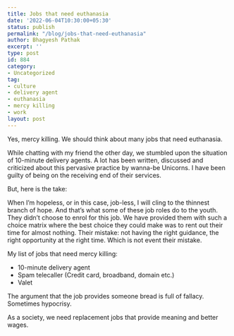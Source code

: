 ```yaml
---
title: Jobs that need euthanasia
date: '2022-06-04T10:30:00+05:30'
status: publish
permalink: "/blog/jobs-that-need-euthanasia"
author: Bhagyesh Pathak
excerpt: ''
type: post
id: 884
category:
- Uncategorized
tag:
- culture
- delivery agent
- euthanasia
- mercy killing
- work
layout: post
---
```


Yes, mercy killing. We should think about many jobs that need euthanasia.

While chatting with my friend the other day, we stumbled upon the situation of 10-minute delivery agents. A lot has been written, discussed and criticized about this pervasive practice by wanna-be Unicorns. I have been guilty of being on the receiving end of their services.

But, here is the take:

When I’m hopeless, or in this case, job-less, I will cling to the thinnest branch of hope. And that’s what some of these job roles do to the youth. They didn’t choose to enrol for this job. We have provided them with such a choice matrix where the best choice they could make was to rent out their time for almost nothing. Their mistake: not having the right guidance, the right opportunity at the right time. Which is not event their mistake.

My list of jobs that need mercy killing:

- 10-minute delivery agent
- Spam telecaller (Credit card, broadband, domain etc.)
- Valet

The argument that the job provides someone bread is full of fallacy. Sometimes hypocrisy.

As a society, we need replacement jobs that provide meaning and better wages.